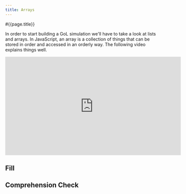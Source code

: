```yaml
---
title: Arrays
---
```


#{{page.title}}

In order to start building a GoL simulation we'll have to take a look at lists and arrays. In JavaScript, an array is a collection of things that can be stored in order and accessed in an orderly way. The following video explains things well.

<iframe width="560" height="315" src="https://www.youtube.com/embed/oigfaZ5ApsM" frameborder="0" allow="accelerometer; autoplay; encrypted-media; gyroscope; picture-in-picture" allowfullscreen></iframe>

## Fill
## Comprehension Check
